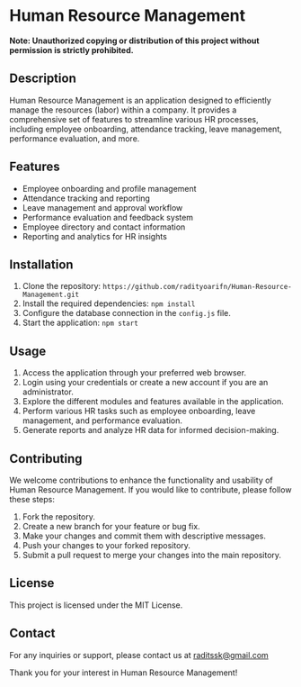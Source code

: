 # Human Resource Management

**Note: Unauthorized copying or distribution of this project without permission is strictly prohibited.**

## Description
Human Resource Management is an application designed to efficiently manage the resources (labor) within a company. It provides a comprehensive set of features to streamline various HR processes, including employee onboarding, attendance tracking, leave management, performance evaluation, and more.

## Features
- Employee onboarding and profile management
- Attendance tracking and reporting
- Leave management and approval workflow
- Performance evaluation and feedback system
- Employee directory and contact information
- Reporting and analytics for HR insights

## Installation
1. Clone the repository: `https://github.com/radityoarifn/Human-Resource-Management.git`
2. Install the required dependencies: `npm install`
3. Configure the database connection in the `config.js` file.
4. Start the application: `npm start`

## Usage
1. Access the application through your preferred web browser.
2. Login using your credentials or create a new account if you are an administrator.
3. Explore the different modules and features available in the application.
4. Perform various HR tasks such as employee onboarding, leave management, and performance evaluation.
5. Generate reports and analyze HR data for informed decision-making.

## Contributing
We welcome contributions to enhance the functionality and usability of Human Resource Management. If you would like to contribute, please follow these steps:
1. Fork the repository.
2. Create a new branch for your feature or bug fix.
3. Make your changes and commit them with descriptive messages.
4. Push your changes to your forked repository.
5. Submit a pull request to merge your changes into the main repository.

## License
This project is licensed under the MIT License.

## Contact
For any inquiries or support, please contact us at raditssk@gmail.com

Thank you for your interest in Human Resource Management!
